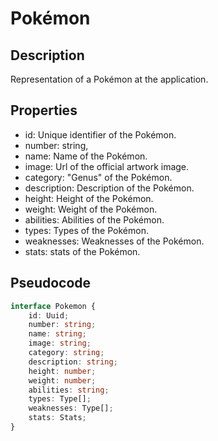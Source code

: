 # Pokémon

## Description

Representation of a Pokémon at the application.

## Properties

- id: Unique identifier of the Pokémon.
- number: string,
- name: Name of the Pokémon.
- image: Url of the official artwork image.
- category: "Genus" of the Pokémon.
- description: Description of the Pokémon.
- height: Height of the Pokémon.
- weight: Weight of the Pokémon.
- abilities: Abilities of the Pokémon.
- types: Types of the Pokémon.
- weaknesses: Weaknesses of the Pokémon.
- stats: stats of the Pokémon.

## Pseudocode

```typescript
interface Pokemon {
    id: Uuid;
    number: string;
    name: string;
    image: string;
    category: string;
    description: string;
    height: number;
    weight: number;
    abilities: string;
    types: Type[];
    weaknesses: Type[];
    stats: Stats;
}
```
